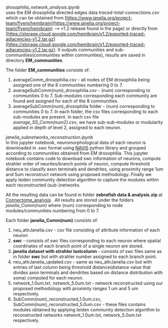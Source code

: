 *drosophilia_network_analysis.ipynb*<br/>
uses the EM drosophilia directed edges data *traced-total-connections.csv* which can be obtained from [https://www.janelia.org/project-team/flyem/hemibrain](https://www.janelia.org/project-team/flyem/hemibrain) --> v1.2 release found in the page) or directly from [https://storage.cloud.google.com/hemibrain/v1.2/exported-traced-adjacencies-v1.2.tar.gz](https://storage.cloud.google.com/hemibrain/v1.2/exported-traced-adjacencies-v1.2.tar.gz). It outputs communities and sub-communities(communities within communities), results are saved in directory **EM_communities**.

The folder **EM_communities** consists of:
1. averageComm_drosophilia.csv - all nodes of EM drosophilia being assigned one of the 8 communities numbering 0 to 7.
2. averageSubComm(num)_drosophilia.csv - (num) corresponding to communities 0 to 7. Sub-modules corresponding each community are found and assigned for each of the 8 communities.
3. averageSubComm(num)_drosophilia folder - (num) corresponding to communities 0 to 7. In each folder, the csv files corresponding to each sub-modules are present. In each csv file *average_SS_Comm(num2).csv*, we have sub-sub-modules or modularity applied in depth of level 2, assigned to each neuron.

                                                                                                


*janelia_subnetworks_reconstruction.ipynb*<br/>
In this jupyter notebook, neuromorphological data of each neuron is downloaded in .swc format using [NAVIS](https://navis-org.github.io/navis/) python library and grouped according to communities obtained from EM drosophilia. This jupyter notebook contains code to download swc information of neurons, compute strahler order of neurites/branch points of neuron, compute threshold distance to classify axon terminals and dendrites, using proximity range 1um and 5um reconstruct network using proposed methodology. Finally we apply leiden community detection algorithm to capture the modules within each reconstructed (sub-)networks. 

All the resulting data can be found in folder **zebrafish data & analysis.zip** at  [Connectome_analysis](https://zenodo.org/records/15102704?preview=1&token=eyJhbGciOiJIUzUxMiJ9.eyJpZCI6IjliMGQyMDczLTExNTktNDQ2ZS05NmI0LWVhMWJhODQ0N2E0NSIsImRhdGEiOnt9LCJyYW5kb20iOiJiMTg1NjI1ZGNkMGMyYTk1NDVjNDQ3ZDkzMTg4NmMxYiJ9.CTW09V7S8EDh_v7JupktYH5-yJ6GpYNhumSfZee56R2hOezkIQtYMwsb2BxBBrIZm1x5X8A_KOzetTpDeziSlA) . All results are stored under the folders *janelia_Comm(num)* where (num) corresponding to node modules/communities numbering from 0 to 7. 

Each folder **janelia_Comm(num)** consists of:
1. neu_attrJanelia.csv - csv file consisting of attribute information of each neuron
2. **swc** - consists of swc files corresponding to each neuron where spatial coordinates of each branch point of a single neuron are stored.
3. **janelia dataset with strahler lastcolumn** - consists of swc files same as in folder **swc** but with strahler number assigned to each branch point.
4. neu_attrJanelia_updated.csv - same as neu_attrJanelia.csv but with entries of last column being threshold distance(distance value that divides axon terminals and dendrites based on distance distribution with soma) computed for each neuron.
5. network_1.0um.txt, network_5.0um.txt - network reconstructed using our proposed methodology with proximity ranges 1 um and 5 um respectively.
6. SubComm(num)_reconstructed_1.0um.csv, SubComm(num)_reconstructed_5.0um.csv - these files contains modules obtained by applying leiden community detection algorithm to reconstructed networks network_1.0um.txt, network_5.0um.txt respectively.

